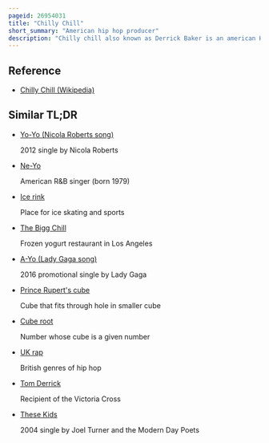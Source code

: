 ```yaml
---
pageid: 26954031
title: "Chilly Chill"
short_summary: "American hip hop producer"
description: "Chilly chill also known as Derrick Baker is an american Hip Hop Music Producer who has worked for Ice Cube snoop dogg ice-t Rick James rbx ike Turner public Enemy kurupt Jewel yo-yo Wc korn 7th veil Kool Keith."
---
```


## Reference

- [Chilly Chill (Wikipedia)](https://en.wikipedia.org/?curid=26954031)

## Similar TL;DR

- [Yo-Yo (Nicola Roberts song)](/tldr/en/yo-yo-nicola-roberts-song)

  2012 single by Nicola Roberts

- [Ne-Yo](/tldr/en/ne-yo)

  American R&B singer (born 1979)

- [Ice rink](/tldr/en/ice-rink)

  Place for ice skating and sports

- [The Bigg Chill](/tldr/en/the-bigg-chill)

  Frozen yogurt restaurant in Los Angeles

- [A-Yo (Lady Gaga song)](/tldr/en/a-yo-lady-gaga-song)

  2016 promotional single by Lady Gaga

- [Prince Rupert's cube](/tldr/en/prince-ruperts-cube)

  Cube that fits through hole in smaller cube

- [Cube root](/tldr/en/cube-root)

  Number whose cube is a given number

- [UK rap](/tldr/en/uk-rap)

  British genres of hip hop

- [Tom Derrick](/tldr/en/tom-derrick)

  Recipient of the Victoria Cross

- [These Kids](/tldr/en/these-kids)

  2004 single by Joel Turner and the Modern Day Poets
